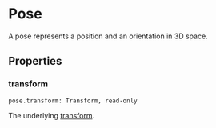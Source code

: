 # Pose

A pose represents a position and an orientation in 3D space.

## Properties

### transform

`pose.transform: Transform, read-only`

The underlying [transform](transform.md).
